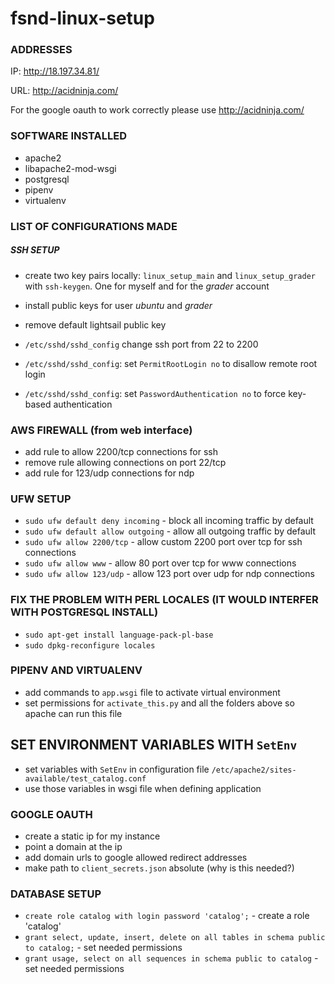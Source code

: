 # fsnd-linux-setup

### ADDRESSES

IP: http://18.197.34.81/

URL: http://acidninja.com/

For the google oauth to work correctly please use http://acidninja.com/

### SOFTWARE INSTALLED

- apache2
- libapache2-mod-wsgi
- postgresql
- pipenv
- virtualenv

### LIST OF CONFIGURATIONS MADE

##### SSH SETUP

- create two key pairs locally: `linux_setup_main` and `linux_setup_grader` with `ssh-keygen`. One for myself and for the *grader* account
- install public keys for user *ubuntu* and *grader*
- remove default lightsail public key
 
- `/etc/sshd/sshd_config` change ssh port from 22 to 2200
- `/etc/sshd/sshd_config`: set `PermitRootLogin no` to disallow remote root login
- `/etc/sshd/sshd_config`: set `PasswordAuthentication no` to force key-based authentication

### AWS FIREWALL (from web interface)

 - add rule to allow 2200/tcp connections for ssh
 - remove rule allowing connections on port 22/tcp
 - add rule for 123/udp connections for ndp
 
 
### UFW SETUP
- `sudo ufw default deny incoming` - block all incoming traffic by default
- `sudo ufw default allow outgoing` -  allow all outgoing traffic by default
- `sudo ufw allow 2200/tcp` - allow custom 2200 port over tcp for ssh connections
- `sudo ufw allow www` - allow 80 port over tcp for www connections
- `sudo ufw allow 123/udp` - allow 123 port over udp for ndp connections

### FIX THE PROBLEM WITH PERL LOCALES (IT WOULD INTERFER WITH POSTGRESQL INSTALL)

- `sudo apt-get install language-pack-pl-base`
- `sudo dpkg-reconfigure locales`

### PIPENV AND VIRTUALENV

- add commands to `app.wsgi` file to activate virtual environment
- set permissions for `activate_this.py` and all the folders above so apache can run this file

## SET ENVIRONMENT VARIABLES WITH `SetEnv`

- set variables with `SetEnv` in configuration file `/etc/apache2/sites-available/test_catalog.conf`
- use those variables in wsgi file when defining application

### GOOGLE OAUTH

- create a static ip for my instance
- point a domain at the ip
- add domain urls to google allowed redirect addresses
- make path to `client_secrets.json` absolute (why is this needed?)

### DATABASE SETUP

 - `create role catalog with login password 'catalog';` - create a role 'catalog'
 - `grant select, update, insert, delete on all tables in schema public to catalog;` - set needed permissions
 - `grant usage, select on all sequences in schema public to catalog` - set needed permissions
